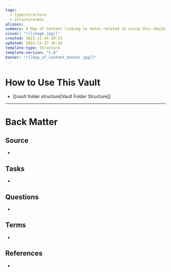 ```yaml
---
tags:
  - type/structure
  - structure/moc
aliases: 
summary: A Map of Content linking to notes related to using this obsidian vault.
visual: "![[image.jpg]]"
created: 2023-11-24 20:33
updated: 2023-11-27 16:34
template-type: Structure
template-version: "1.8"
banner: "![[map_of_content_banner.jpg]]"
---
```


# How to Use This Vault

<!-- Main STRUCTURE of my content -->
- [[vault folder structure|Vault Folder Structure]]


---
# Back Matter
## Source
<!-- Always keep a link to the source. --> 
- 

## Tasks
<!-- What remains to be done with this note? --> 
- 

## Questions
<!-- What remains for you to consider? --> 
- 

## Terms
<!-- Links to definition pages -->
- 

## References
<!-- Links to pages not referenced in the content -->
- 